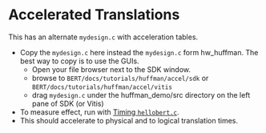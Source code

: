 # Accelerated Translations

This has an alternate `mydesign.c` with acceleration tables.
* Copy the `mydesign.c` here instead the `mydesign.c` form hw_huffman.  The best way to copy is to use the GUIs.
  * Open your file browser next to the SDK window.
  * browse to `BERT/docs/tutorials/huffman/accel/sdk` or `BERT/docs/tutorials/huffman/accel/vitis` 
  * drag `mydesign.c` under the huffman_demo/src directory on the left pane  of SDK (or Vitis)
* To measure effect, run with [Timing `hellobert.c`](../timing/README.md).
* This should accelerate to physical and to logical translation times.




